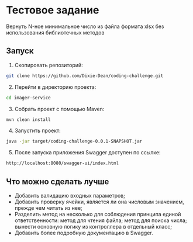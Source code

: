 
# Тестовое задание
Вернуть N-ное минимальное число из файла формата xlsx без использования библиотечных методов


## Запуск

1. Скопировать репозиторий:
```bash
git clone https://github.com/Dixie-Dean/coding-challenge.git
```
2. Перейти в директорию проекта:
```bash
cd imager-service
```
3. Собрать проект с помощью Maven:
```bash
mvn clean install
```
4. Запустить проект:
```bash
java -jar target/coding-challenge-0.0.1-SNAPSHOT.jar
```
5. После запуска приложения Swagger доступен по ссылке:
```bash
http://localhost:8080/swagger-ui/index.html
```

## Что можно сделать лучше
- Добавить валидацию входных параметров;
- Добавить проверку ячейки, является ли она числовым значением, прежде чем читать из нее;
- Разделить метод на несколько для соблюдения принципа единой ответственности: метод для чтения файла; метод для поиска числа; вынести основную логику из контроллера в отдельный класс;
- Добавить более подробную документацию в Swagger.
